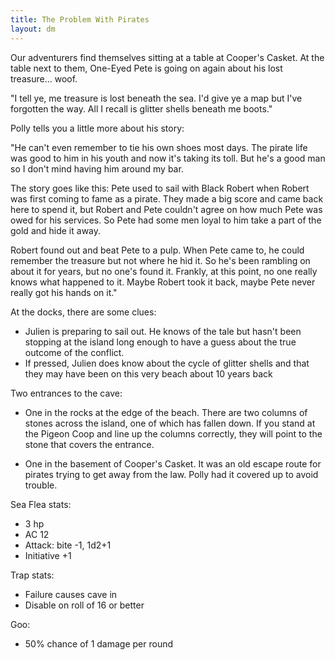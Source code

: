 ```yaml
---
title: The Problem With Pirates
layout: dm
---
```

Our adventurers find themselves sitting at a table at Cooper's Casket. At the table next to them, One-Eyed Pete is going on again about his lost treasure... woof.

"I tell ye, me treasure is lost beneath the sea. I'd give ye a map but I've forgotten the way. All I recall is glitter shells beneath me boots."

Polly tells you a little more about his story:

"He can't even remember to tie his own shoes most days. The pirate life was good to him in his youth and now it's taking its toll. But he's a good man so I don't mind having him around my bar.

The story goes like this: Pete used to sail with Black Robert when Robert was first coming to fame as a pirate. They made a big score and came back here to spend it, but Robert and Pete couldn't agree on how much Pete was owed for his services. So Pete had some men loyal to him take a part of the gold and hide it away.

Robert found out and beat Pete to a pulp. When Pete came to, he could remember the treasure but not where he hid it. So he's been rambling on about it for years, but no one's found it. Frankly, at this point, no one really knows what happened to it. Maybe Robert took it back, maybe Pete never really got his hands on it."

At the docks, there are some clues:

- Julien is preparing to sail out. He knows of the tale but hasn't been stopping at the island long enough to have a guess about the true outcome of the conflict.
- If pressed, Julien does know about the cycle of glitter shells and that they may have been on this very beach about 10 years back

Two entrances to the cave:

- One in the rocks at the edge of the beach. There are two columns of stones across the island, one of which has fallen down. If you stand at the Pigeon Coop and line up the columns correctly, they will point to the stone that covers the entrance.

- One in the basement of Cooper's Casket. It was an old escape route for pirates trying to get away from the law. Polly had it covered up to avoid trouble.

Sea Flea stats:
* 3 hp
* AC 12
* Attack: bite -1, 1d2+1
* Initiative +1

Trap stats:
* Failure causes cave in
* Disable on roll of 16 or better

Goo:
* 50% chance of 1 damage per round
